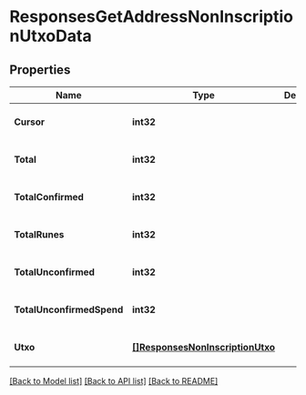 # ResponsesGetAddressNonInscriptionUtxoData

## Properties
Name | Type | Description | Notes
------------ | ------------- | ------------- | -------------
**Cursor** | **int32** |  | [optional] [default to null]
**Total** | **int32** |  | [optional] [default to null]
**TotalConfirmed** | **int32** |  | [optional] [default to null]
**TotalRunes** | **int32** |  | [optional] [default to null]
**TotalUnconfirmed** | **int32** |  | [optional] [default to null]
**TotalUnconfirmedSpend** | **int32** |  | [optional] [default to null]
**Utxo** | [**[]ResponsesNonInscriptionUtxo**](responses.NonInscriptionUTXO.md) |  | [optional] [default to null]

[[Back to Model list]](../README.md#documentation-for-models) [[Back to API list]](../README.md#documentation-for-api-endpoints) [[Back to README]](../README.md)

